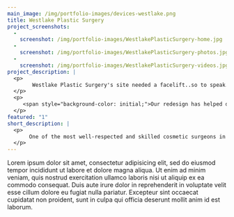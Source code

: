 ```yaml
---
main_image: /img/portfolio-images/devices-westlake.png
title: Westlake Plastic Surgery
project_screenshots:
  - 
    screenshot: /img/portfolio-images/WestlakePlasticSurgery-home.jpg
  - 
    screenshot: /img/portfolio-images/WestlakePlasticSurgery-photos.jpg
  - 
    screenshot: /img/portfolio-images/WestlakePlasticSurgery-videos.jpg
project_description: |
  <p>
  	    Westlake Plastic Surgery's site needed a facelift..so to speak. We created a responsive design that was attractive, clean, and simple in order to let Dr. Caridi's expertise and exceptional work stand out. <span style="background-color: initial;">We were able to use WordPress to reorganize and reshape their already extensive content library to make it easier for potential patients to navigate.</span><span style="background-color: initial;"></span><span style="background-color: initial;"> </span>
  </p>
  <p>
  	 <span style="background-color: initial;">Our redesign has helped dramatically increase the number of leads that Westlake receives via their site. We have continued to refine and expand the site to highlight information that patients find most helpful.</span>
  </p>
featured: "1"
short_description: |
  <p>
  	   One of the most well-respected and skilled cosmetic surgeons in Texas, Dr. Robert Caridi enlisted our help to redesign his existing site. We created a simple but effective layout and style that allows his personality, expertise, and quality work to stand out.
  </p>
---
```






<p>
	  Lorem ipsum dolor sit amet, consectetur adipisicing elit, sed do eiusmod tempor incididunt ut labore et dolore magna aliqua. Ut enim ad minim veniam, quis nostrud exercitation ullamco laboris nisi ut aliquip ex ea commodo consequat. Duis aute irure dolor in reprehenderit in voluptate velit esse cillum dolore eu fugiat nulla pariatur. Excepteur sint occaecat cupidatat non proident, sunt in culpa qui officia deserunt mollit anim id est laborum.
</p>